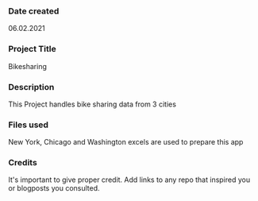 ### Date created
06.02.2021

### Project Title
Bikesharing

### Description
This Project handles bike sharing data from 3 cities

### Files used
New York, Chicago and Washington excels are used to prepare this app

### Credits
It's important to give proper credit. Add links to any repo that inspired you or blogposts you consulted.
